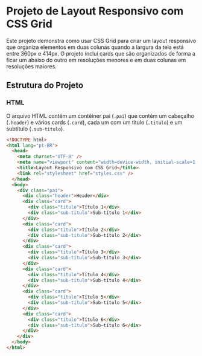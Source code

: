 # Projeto de Layout Responsivo com CSS Grid

Este projeto demonstra como usar CSS Grid para criar um layout responsivo que organiza elementos em duas colunas quando a largura da tela está entre 360px e 414px. O projeto inclui cards que são organizados de forma a ficar um abaixo do outro em resoluções menores e em duas colunas em resoluções maiores.

## Estrutura do Projeto

### HTML

O arquivo HTML contém um contêiner pai (`.pai`) que contém um cabeçalho (`.header`) e vários cards (`.card`), cada um com um título (`.titulo`) e um subtítulo (`.sub-titulo`).

```html
<!DOCTYPE html>
<html lang="pt-BR">
  <head>
    <meta charset="UTF-8" />
    <meta name="viewport" content="width=device-width, initial-scale=1.0" />
    <title>Layout Responsivo com CSS Grid</title>
    <link rel="stylesheet" href="styles.css" />
  </head>
  <body>
    <div class="pai">
      <div class="header">Header</div>
      <div class="card">
        <div class="titulo">Título 1</div>
        <div class="sub-titulo">Sub-título 1</div>
      </div>
      <div class="card">
        <div class="titulo">Título 2</div>
        <div class="sub-titulo">Sub-título 2</div>
      </div>
      <div class="card">
        <div class="titulo">Título 3</div>
        <div class="sub-titulo">Sub-título 3</div>
      </div>
      <div class="card">
        <div class="titulo">Título 4</div>
        <div class="sub-titulo">Sub-título 4</div>
      </div>
      <div class="card">
        <div class="titulo">Título 5</div>
        <div class="sub-título">Sub-título 5</div>
      </div>
      <div class="card">
        <div class="titulo">Título 6</div>
        <div class="sub-título">Sub-título 6</div>
      </div>
    </div>
  </body>
</html>
```
